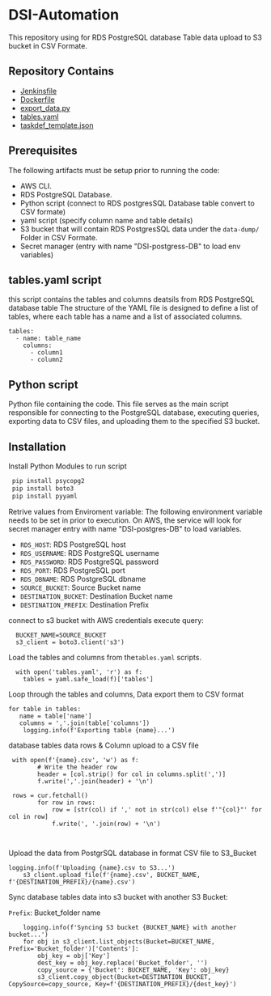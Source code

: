 # DSI-Automation

This repository using for RDS PostgreSQL database Table  data upload to S3 bucket in CSV Formate.


## Repository Contains

- [Jenkinsfile](#Jenkinsfile)
- [Dockerfile](#Dockerfile)
- [export_data.py](#export_data.py)
- [tables.yaml](#tables.yaml)
- [taskdef_template.json](#taskdef_template.json)


## Prerequisites

The following artifacts must be setup prior to running the code:
* AWS CLI. 
* RDS PostgreSQL Database. 
* Python script (connect to RDS postgresSQL Database table convert to CSV formate)
* yaml script (specify column name and table details)
* S3 bucket that will contain RDS PostgresSQL data under the `data-dump/` Folder in CSV Formate.
* Secret manager (entry with name "DSI-postgress-DB" to load env variables)

##  tables.yaml script
this script contains the tables and columns deatsils from RDS PostgreSQL database table The structure of the YAML file is designed to define a list of tables, where each table has a name and a list of associated columns.

```
tables:
  - name: table_name
    columns:
      - column1
      - column2
```

## Python script

Python file containing the code. This file serves as the main script responsible for connecting to the PostgreSQL database, executing queries, exporting data to CSV files, and uploading them to the specified S3 bucket.

## Installation

Install Python Modules to run script

```bash
 pip install psycopg2
 pip install boto3
 pip install pyyaml

```
Retrive values from Enviroment variable:
The following environment variable needs to be set in prior to execution. On AWS, the service will look for secret manager entry with name "DSI-postgres-DB" to load variables.

* `RDS_HOST`: RDS PostgreSQL host
* `RDS_USERNAME`: RDS PostgreSQL username
* `RDS_PASSWORD`: RDS PostgreSQL password
* `RDS_PORT`: RDS PostgreSQL port
* `RDS_DBNAME`: RDS PostgreSQL dbname
* `SOURCE_BUCKET`: Source Bucket name 
* `DESTINATION_BUCKET`: Destination Bucket name
* `DESTINATION_PREFIX`: Destination Prefix

connect to s3 bucket with AWS credentials execute query:
```
  BUCKET_NAME=SOURCE_BUCKET
  s3_client = boto3.client('s3')

```

Load the tables and columns from the`tables.yaml` scripts.

```
  with open('tables.yaml', 'r') as f:
    tables = yaml.safe_load(f)['tables']
```
    
 Loop through the tables and columns, Data export them to CSV format
 ```
for table in tables:
    name = table['name']
    columns = ','.join(table['columns'])
     logging.info(f'Exporting table {name}...')

```
 database tables data  rows & Column upload  to a CSV file
```
 with open(f'{name}.csv', 'w') as f:
        # Write the header row
        header = [col.strip() for col in columns.split(',')]
        f.write(','.join(header) + '\n')

 rows = cur.fetchall()
        for row in rows:
            row = [str(col) if ',' not in str(col) else f'"{col}"' for col in row]
            f.write(', '.join(row) + '\n') 
  
 
```

Upload the data from PostgrSQL database in format CSV file to S3_Bucket

```
logging.info(f'Uploading {name}.csv to S3...')
    s3_client.upload_file(f'{name}.csv', BUCKET_NAME, f'{DESTINATION_PREFIX}/{name}.csv')
```
    


Sync database tables data into s3 bucket with another S3 Bucket:

`Prefix`: Bucket_folder name

```
    logging.info(f'Syncing S3 bucket {BUCKET_NAME} with another bucket...')
    for obj in s3_client.list_objects(Bucket=BUCKET_NAME, Prefix='Bucket_folder')['Contents']:
        obj_key = obj['Key']
        dest_key = obj_key.replace('Bucket_folder', '')
        copy_source = {'Bucket': BUCKET_NAME, 'Key': obj_key}
        s3_client.copy_object(Bucket=DESTINATION_BUCKET, CopySource=copy_source, Key=f'{DESTINATION_PREFIX}/{dest_key}')
```
    

